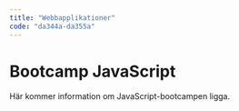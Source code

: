 ```yaml
---
title: "Webbapplikationer"
code: "da344a-da355a"
---
```


# Bootcamp JavaScript

Här kommer information om JavaScript-bootcampen ligga.